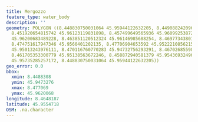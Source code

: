 ```yaml
---
title: Mergozzo
feature_type: water_body
description: ''
geometry: POLYGON ((8.448830750031064 45.95944122632205, 8.449088242096432 45.96027655378376,
  8.451920654815742 45.96123119831898, 8.457499649565936 45.96099253872738, 8.460246231596821
  45.96200683489228, 8.463851120512324 45.96146985688254, 8.4697734380164 45.95944122632205,
  8.474751617947346 45.9560401202135, 8.47706904653592 45.95222108562159, 8.475438263455111
  45.95013243976111, 8.470116760770283 45.94732756293291, 8.467026855985516 45.94840178784986,
  8.461705353300779 45.95138563672246, 8.458872940581379 45.9543693249633, 8.453208115142758
  45.95735285257172, 8.448830750031064 45.95944122632205))
geo_error: 0.0
bbox:
  xmin: 8.4488308
  ymin: 45.9473276
  xmax: 8.477069
  ymax: 45.9620068
longitude: 8.4648187
latitude: 45.9554718
OSM: .na.character
---
```

